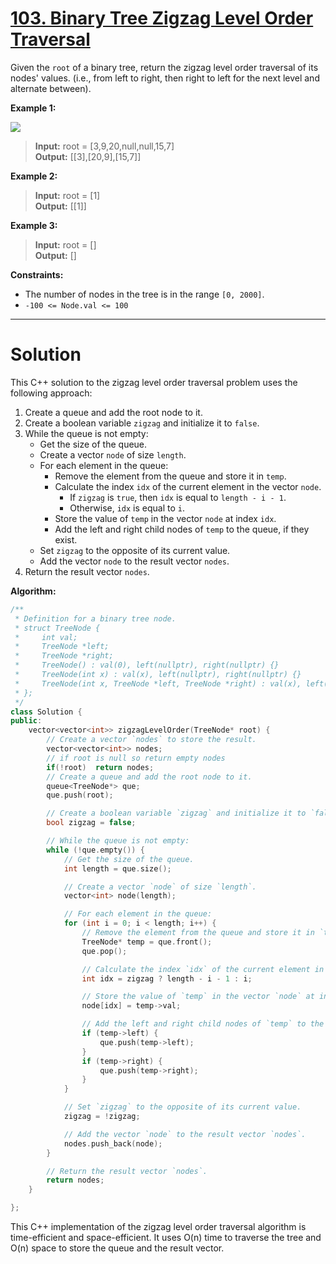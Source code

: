 # [103. Binary Tree Zigzag Level Order Traversal](https://leetcode.com/problems/binary-tree-zigzag-level-order-traversal/)

Given the `root` of a binary tree, return the zigzag level order traversal of its nodes' values. (i.e., from left to right, then right to left for the next level and alternate between).

**Example 1:**

![](https://assets.leetcode.com/uploads/2021/02/19/tree1.jpg)

>**Input:** root = [3,9,20,null,null,15,7]<br>
**Output:** [[3],[20,9],[15,7]]

**Example 2:**

>**Input:** root = [1]<br>
**Output:** [[1]]

**Example 3:**

>**Input:** root = []<br>
**Output:** []
 

**Constraints:**

- The number of nodes in the tree is in the range `[0, 2000]`.
- `-100 <= Node.val <= 100`
---
# Solution

This C++ solution to the zigzag level order traversal problem uses the following approach:

1. Create a queue and add the root node to it.
2. Create a boolean variable `zigzag` and initialize it to `false`.
3. While the queue is not empty:
    * Get the size of the queue.
    * Create a vector `node` of size `length`.
    * For each element in the queue:
        * Remove the element from the queue and store it in `temp`.
        * Calculate the index `idx` of the current element in the vector `node`.
            * If `zigzag` is `true`, then `idx` is equal to `length - i - 1`.
            * Otherwise, `idx` is equal to `i`.
        * Store the value of `temp` in the vector `node` at index `idx`.
        * Add the left and right child nodes of `temp` to the queue, if they exist.
    * Set `zigzag` to the opposite of its current value.
    * Add the vector `node` to the result vector `nodes`.
4. Return the result vector `nodes`.

**Algorithm:**

```c++
/**
 * Definition for a binary tree node.
 * struct TreeNode {
 *     int val;
 *     TreeNode *left;
 *     TreeNode *right;
 *     TreeNode() : val(0), left(nullptr), right(nullptr) {}
 *     TreeNode(int x) : val(x), left(nullptr), right(nullptr) {}
 *     TreeNode(int x, TreeNode *left, TreeNode *right) : val(x), left(left), right(right) {}
 * };
 */
class Solution {
public:
    vector<vector<int>> zigzagLevelOrder(TreeNode* root) {
        // Create a vector `nodes` to store the result.
        vector<vector<int>> nodes;
        // if root is null so return empty nodes
        if(!root)  return nodes;
        // Create a queue and add the root node to it.
        queue<TreeNode*> que;
        que.push(root);

        // Create a boolean variable `zigzag` and initialize it to `false`.
        bool zigzag = false;

        // While the queue is not empty:
        while (!que.empty()) {
            // Get the size of the queue.
            int length = que.size();

            // Create a vector `node` of size `length`.
            vector<int> node(length);

            // For each element in the queue:
            for (int i = 0; i < length; i++) {
                // Remove the element from the queue and store it in `temp`.
                TreeNode* temp = que.front();
                que.pop();

                // Calculate the index `idx` of the current element in the vector `node`.
                int idx = zigzag ? length - i - 1 : i;

                // Store the value of `temp` in the vector `node` at index `idx`.
                node[idx] = temp->val;

                // Add the left and right child nodes of `temp` to the queue, if they exist.
                if (temp->left) {
                    que.push(temp->left);
                }
                if (temp->right) {
                    que.push(temp->right);
                }
            }

            // Set `zigzag` to the opposite of its current value.
            zigzag = !zigzag;

            // Add the vector `node` to the result vector `nodes`.
            nodes.push_back(node);
        }

        // Return the result vector `nodes`.
        return nodes;
    }

};
```

This C++ implementation of the zigzag level order traversal algorithm is time-efficient and space-efficient. It uses O(n) time to traverse the tree and O(n) space to store the queue and the result vector.